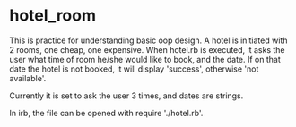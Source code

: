 # hotel_room
This is practice for understanding basic oop design.
A hotel is initiated with 2 rooms, one cheap, one expensive.
When hotel.rb is executed, it asks the user what time of room he/she would like to book, and the date.
If on that date the hotel is not booked, it will display 'success', otherwise 'not available'.

Currently it is set to ask the user 3 times, and dates are strings.

In irb, the file can be opened with require './hotel.rb'.
